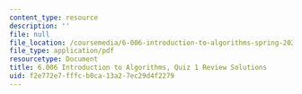 ```yaml
---
content_type: resource
description: ''
file: null
file_location: /coursemedia/6-006-introduction-to-algorithms-spring-2020/f2e772e7fffcb0ca13a27ec29d4f2279_MIT6_006S20_review1_sol.pdf
file_type: application/pdf
resourcetype: Document
title: 6.006 Introduction to Algorithms, Quiz 1 Review Solutions
uid: f2e772e7-fffc-b0ca-13a2-7ec29d4f2279
---
```

